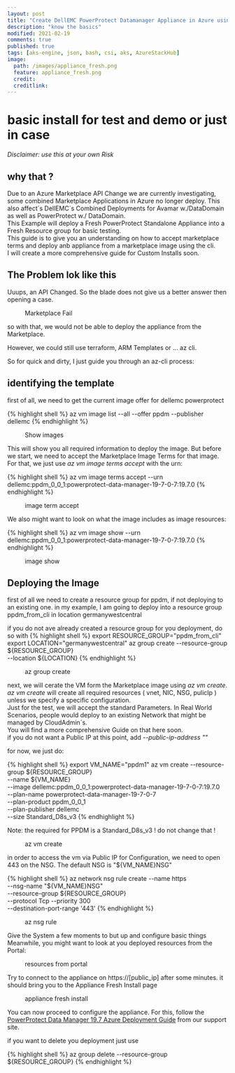 ```yaml
---
layout: post
title: "Create DellEMC PowerProtect Datamanager Appliance in Azure using az cli"
description: "know the basics"
modified: 2021-02-19
comments: true
published: true
tags: [aks-engine, json, bash, csi, aks, AzureStackHub]
image:
  path: /images/appliance_fresh.png
  feature: appliance_fresh.png
  credit: 
  creditlink: 
---
```

# basic install for test and demo or just in case
*Disclaimer: use this at your own Risk*  

## why that ?
Due to an Azure Marketplace API Change we are currently investigating, some combined Marketplace Applications in Azure no longer deploy.
This also affect´s DellEMC´s Combined Deployments for Avamar w./DataDomain as well as PowerProtect w./ DataDomain.  
This Example will deploy a Fresh PowerProtect Standalone Appliance into a Fresh Resource group for basic testing.   
This guide is to give you an understanding on how to accept marketplace terms and deploy anb appliance from a marketplace image using the cli.   
I will create a more comprehensive guide for Custom Installs soon.  

## The Problem lok like this
Uuups, an API Changed. So the blade does not give us a better answer then opening a case.   
<figure class="full">
	<img src="/images/marketplace_fail.png" alt="">
	<figcaption>Marketplace Fail</figcaption>
</figure>

so with that, we would not be able to deploy the appliance from the Marketplace.  

However, we could still use terraform, ARM Templates or ... az cli.   

So for quick and dirty, I just guide you through an az-cli process:  

## identifying the template

first of all, we need to get the current image offer for dellemc powerprotect

{% highlight shell %}
az vm image list --all --offer ppdm --publisher dellemc
{% endhighlight %}
<figure class="full">
	<img src="/images/az_image_list.png" alt="">
	<figcaption>Show images</figcaption>
</figure>

This will show you all required information to deploy the image. But before we start, we need to accept the Marketplace Image Terms for that image.  
For that, we just use *az vm image terms accept*  with the urn:    

{% highlight shell %}
az vm image terms accept --urn dellemc:ppdm_0_0_1:powerprotect-data-manager-19-7-0-7:19.7.0
{% endhighlight %}
<figure class="full">
	<img src="/images/image_term_accept.png" alt="">
	<figcaption>image term accept</figcaption>
</figure>

We also might want to look on what the image includes as image resources:  

{% highlight shell %}
az vm image show --urn dellemc:ppdm_0_0_1:powerprotect-data-manager-19-7-0-7:19.7.0
{% endhighlight %}
<figure class="full">
	<img src="/images/az_image_show.png" alt="">
	<figcaption>image show</figcaption>
</figure>


## Deploying the Image

first of all we need to create a resource group for ppdm, if not deploying to an existing one.
in my example, I am going to deploy into a resource group ppdm_from_cli in location germanywestcentral

if you do not ave already created a resource group for you deployment, do so with 
{% highlight shell %}
export RESOURCE_GROUP="ppdm_from_cli"
export LOCATION="germanywestcentral"
az group create --resource-group ${RESOURCE_GROUP} \
--location ${LOCATION}
{% endhighlight %}

<figure class="full">
	<img src="/images/az_group_create.png" alt="">
	<figcaption>az group create</figcaption>
</figure>


next, we will cerate the VM form the Marketplace image using *az vm create*.
*az vm create* will create all required resources ( vnet, NIC, NSG, pulicIp ) unless we specify a specific configuration.  
Just for the test, we will accept the standard Parameters. In Real World Scenarios, people would deploy to an existing Network that might be managed by CloudAdmin´s.  
You will find a more comprehensive Guide on that here soon.  
if you do not want a Public IP at this point, add *--public-ip-address ""*

for now, we just do:

{% highlight shell %}
export VM_NAME="ppdm1"
az vm create --resource-group ${RESOURCE_GROUP} \
 --name ${VM_NAME} \
 --image dellemc:ppdm_0_0_1:powerprotect-data-manager-19-7-0-7:19.7.0 \
 --plan-name powerprotect-data-manager-19-7-0-7 \
 --plan-product ppdm_0_0_1 \
 --plan-publisher dellemc \
 --size Standard_D8s_v3
{% endhighlight %}

Note: the required for PPDM is a Standard_D8s_v3 ! do not change that !  
<figure class="full">
	<img src="/images/az_vm_create.png" alt="">
	<figcaption>az vm create</figcaption>
</figure>

in order to access the vm via Public IP for Configuration, we need to open 443 on the NSG.
The default NSG is "${VM_NAME}NSG"

{% highlight shell %}
az network nsg rule create --name https \
--nsg-name "${VM_NAME}NSG" \
--resource-group ${RESOURCE_GROUP} \
--protocol Tcp --priority 300 \
--destination-port-range '443'
{% endhighlight %}

<figure class="full">
	<img src="/images/az_nsg_rule.png" alt="">
	<figcaption>az nsg rule</figcaption>
</figure>

Give the System a few moments to but up and configure basic things  
Meanwhile, you might want to look at you deployed resources from the Portal:  

<figure class="full">
	<img src="/images/resources_from_portal.png" alt="">
	<figcaption>resources from portal</figcaption>
</figure>

Try to connect to the appliance on https://[public_ip] after some minutes.
it should bring you to the Appliance Fresh Install page

<figure class="full">
	<img src="/images/appliance_fresh.png" alt="">
	<figcaption>appliance fresh install</figcaption>
</figure>

You can now proceed to configure the appliance. For this, follow the [PowerProtect Data Manager 19.7 Azure Deployment Guide](https://dl.dell.com/content/docu102387_PowerProtect%20Data%20Manager%2019.7%20Azure%20Deployment%20Guide.pdf?language=en_US) from our support site.  

if you want to delete you deployment just use 

{% highlight shell %}
az group delete --resource-group ${RESOURCE_GROUP}
{% endhighlight %}
